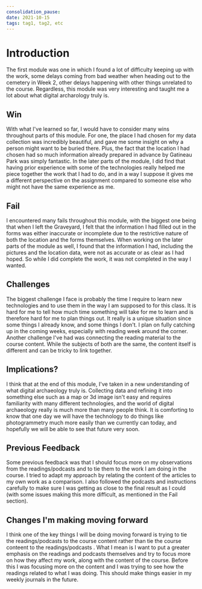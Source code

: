```yaml
---
consolidation_pause:
date: 2021-10-15
tags: tag1, tag2, etc
---
```


# Introduction 
The first module was one in which I found a lot of difficulty keeping up with the work, some delays coming from bad weather when heading out to the cemetery in Week 2, other delays happening with other things unrelated to the course. Regardless, this module was very interesting and taught me a lot about what digital archarology truly is.

## Win

With what I've learned so far, I would have to consider many wins throughout parts of this module. For one, the place I had chosen for my data collection was incredibly beautiful, and gave me some insight on why a person might want to be buried there. Plus, the fact that the location I had chosen had so much information already prepared in advance by Gatineau Park was simply fantastic. In the later parts of the module, I did find that having prior experience with some of the technologies really helped me piece together the work that I had to do, and in a way I suppose it gives me a different perspective on the assignment compared to someone else who might not have the same experience as me.

## Fail

I encountered many fails throughout this module, with the biggest one being that when I left the Graveyard, I felt that the information I had filled out in the forms was either inaccurate or incomplete due to the restrictive nature of both the location and the forms themselves. When working on the later parts of the module as well, I found that the information I had, including the pictures and the location data, were not as accurate or as clear as I had hoped. So while I did complete the work, it was not completed in the way I wanted.

## Challenges

The biggest challenge I face is probably the time I require to learn new technologies and to use them in the way I am supposed to for this class. It is hard for me to tell how much time something will take for me to learn and is therefore hard for me to plan things out. It really is a unique situation since some things I already know, and some things I don't. I plan on fully catching up in the coming weeks, especially with reading week around the corner. Another challenge I've had was connecting the reading material to the course content. While the subjects of both are the same, the content itself is different and can be tricky to link together. 

## Implications?

I think that at the end of this module, I've taken in a new understanding of what digital archaeology truly is. Collecting data and refining it into something else such as a map or 3d image isn't easy and requires familiarity with many different technologies, and the world of digital archaeology really is much more than many people think. It is comforting to know that one day we will have the technology to do things like photogrammetry much more easily than we currently can today, and hopefully we will be able to see that future very soon.

## Previous Feedback
Some previous feedback was that I should focus more on my observations from the readings/podcasts and to tie them to the work I am doing in the course. I tried to adapt my approach by relating the content of the articles to my own work as a comparison. I also followed the podcasts and instructions carefully to make sure I was getting as close to the final result as I could (with some issues making this more difficult, as mentioned in the Fail section).

## Changes I'm making moving forward

I think one of the key things I will be doing moving forward is trying to tie the readings/podcasts to the course content rather than tie the course conteent to the readings/podcasts . What I mean is I want to put a greater emphasis on the readings and podcasts themselves and try to focus more on how they affect my work, along with the content of the course. Before this I was focusing more on the content and I was trying to see how the readings related to what I was doing. This should make things easier in my weekly journals in the future.